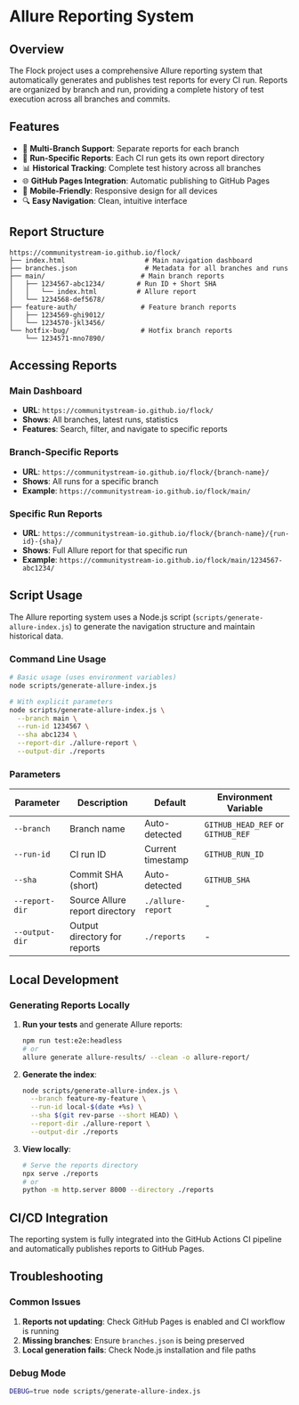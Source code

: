 # Allure Reporting System

## Overview

The Flock project uses a comprehensive Allure reporting system that automatically generates and publishes test reports for every CI run. Reports are organized by branch and run, providing a complete history of test execution across all branches and commits.

## Features

- 🌿 **Multi-Branch Support**: Separate reports for each branch
- 🏃 **Run-Specific Reports**: Each CI run gets its own report directory
- 📊 **Historical Tracking**: Complete test history across all branches
- 🌐 **GitHub Pages Integration**: Automatic publishing to GitHub Pages
- 📱 **Mobile-Friendly**: Responsive design for all devices
- 🔍 **Easy Navigation**: Clean, intuitive interface

## Report Structure

```
https://communitystream-io.github.io/flock/
├── index.html                    # Main navigation dashboard
├── branches.json                 # Metadata for all branches and runs
├── main/                        # Main branch reports
│   ├── 1234567-abc1234/        # Run ID + Short SHA
│   │   └── index.html          # Allure report
│   └── 1234568-def5678/
├── feature-auth/                # Feature branch reports
│   ├── 1234569-ghi9012/
│   └── 1234570-jkl3456/
└── hotfix-bug/                  # Hotfix branch reports
    └── 1234571-mno7890/
```

## Accessing Reports

### Main Dashboard
- **URL**: `https://communitystream-io.github.io/flock/`
- **Shows**: All branches, latest runs, statistics
- **Features**: Search, filter, and navigate to specific reports

### Branch-Specific Reports
- **URL**: `https://communitystream-io.github.io/flock/{branch-name}/`
- **Shows**: All runs for a specific branch
- **Example**: `https://communitystream-io.github.io/flock/main/`

### Specific Run Reports
- **URL**: `https://communitystream-io.github.io/flock/{branch-name}/{run-id}-{sha}/`
- **Shows**: Full Allure report for that specific run
- **Example**: `https://communitystream-io.github.io/flock/main/1234567-abc1234/`

## Script Usage

The Allure reporting system uses a Node.js script (`scripts/generate-allure-index.js`) to generate the navigation structure and maintain historical data.

### Command Line Usage

```bash
# Basic usage (uses environment variables)
node scripts/generate-allure-index.js

# With explicit parameters
node scripts/generate-allure-index.js \
  --branch main \
  --run-id 1234567 \
  --sha abc1234 \
  --report-dir ./allure-report \
  --output-dir ./reports
```

### Parameters

| Parameter | Description | Default | Environment Variable |
|-----------|-------------|---------|---------------------|
| `--branch` | Branch name | Auto-detected | `GITHUB_HEAD_REF` or `GITHUB_REF` |
| `--run-id` | CI run ID | Current timestamp | `GITHUB_RUN_ID` |
| `--sha` | Commit SHA (short) | Auto-detected | `GITHUB_SHA` |
| `--report-dir` | Source Allure report directory | `./allure-report` | - |
| `--output-dir` | Output directory for reports | `./reports` | - |

## Local Development

### Generating Reports Locally

1. **Run your tests** and generate Allure reports:
   ```bash
   npm run test:e2e:headless
   # or
   allure generate allure-results/ --clean -o allure-report/
   ```

2. **Generate the index**:
   ```bash
   node scripts/generate-allure-index.js \
     --branch feature-my-feature \
     --run-id local-$(date +%s) \
     --sha $(git rev-parse --short HEAD) \
     --report-dir ./allure-report \
     --output-dir ./reports
   ```

3. **View locally**:
   ```bash
   # Serve the reports directory
   npx serve ./reports
   # or
   python -m http.server 8000 --directory ./reports
   ```

## CI/CD Integration

The reporting system is fully integrated into the GitHub Actions CI pipeline and automatically publishes reports to GitHub Pages.

## Troubleshooting

### Common Issues

1. **Reports not updating**: Check GitHub Pages is enabled and CI workflow is running
2. **Missing branches**: Ensure `branches.json` is being preserved
3. **Local generation fails**: Check Node.js installation and file paths

### Debug Mode

```bash
DEBUG=true node scripts/generate-allure-index.js
```